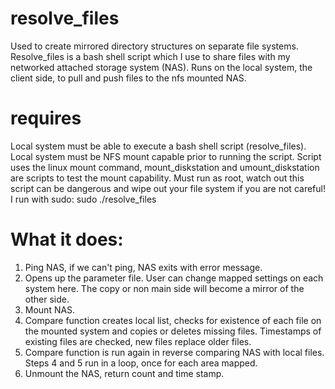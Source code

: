 ﻿resolve_files
=============
Used to create mirrored directory structures on separate file systems.
Resolve_files is a bash shell script which I use to share files with my networked attached storage system (NAS).
Runs on the local system, the client side, to pull and push files to the nfs mounted NAS.

requires
=============
Local system must be able to execute a bash shell script (resolve_files).
Local system must be NFS mount capable prior to running the script.
Script uses the linux mount command, mount_diskstation and umount_diskstation are scripts to test the mount capability.
Must run as root, watch out this script can be dangerous and wipe out your file system if you are not careful!
I run with sudo:
sudo ./resolve_files

What it does:
=============
1) Ping NAS, if we can't ping, NAS exits with error message.
2) Opens up the parameter file. User can change mapped settings on each system here. The copy or non main side will become a mirror of the other side.
3) Mount NAS.
4) Compare function creates local list, checks for existence of each file on the mounted system and copies or deletes missing files. Timestamps of existing files are checked, new files replace older files.
5) Compare function is run again in reverse comparing NAS with local files. Steps 4 and 5 run in a loop, once for each area mapped.
6) Unmount the NAS, return count and time stamp.
